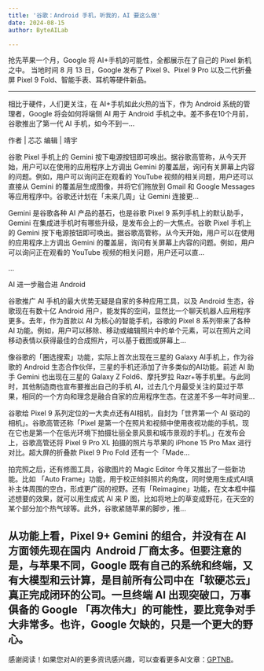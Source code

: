 ```yaml
---
title: '谷歌：Android 手机，听我的，AI 要这么做'
date: 2024-08-15
author: ByteAILab

---
```


抢先苹果一个月，Google 将 AI+手机的可能性，全都展示在了自己的 Pixel 新机之中。
当地时间 8 月 13 日，Google 发布了 Pixel 9、Pixel 9 Pro 以及二代折叠屏 Pixel 9 Fold、智能手表、耳机等硬件新品。

---
相比于硬件，人们更关注，在 AI+手机如此火热的当下，作为 Android 系统的管理者，Google 将会如何将端侧 AI 用于 Android 手机之中。差不多在10个月前，谷歌推出了第一代 AI 手机，如今不到一...

作者 | 芯芯
编辑 | 靖宇

谷歌 Pixel 手机上的 Gemini 按下电源按钮即可唤出。据谷歌高管称，从今天开始，用户可以在使用的应用程序上方调出 Gemini 的覆盖层，询问有关屏幕上内容的问题。例如，用户可以询问正在观看的 YouTube 视频的相关问题，用户还可以直接从 Gemini 的覆盖层生成图像，并将它们拖放到 Gmail 和 Google Messages 等应用程序中。谷歌还计划在「未来几周」让 Gemini 连接更...

Gemini 是谷歌各种 AI 产品的基石，也是谷歌 Pixel 9 系列手机上的默认助手，Gemini 在集成进手机时有哪些升级，是发布会上的一大焦点。谷歌 Pixel 手机上的 Gemini 按下电源按钮即可唤出。据谷歌高管称，从今天开始，用户可以在使用的应用程序上方调出 Gemini 的覆盖层，询问有关屏幕上内容的问题。例如，用户可以询问正在观看的 YouTube 视频的相关问题，用户还可以直...

...

AI 进一步融合进 Android

谷歌推广 AI 手机的最大优势无疑是自家的多种应用工具，以及 Android 生态，谷歌现在有数十亿 Android 用户，能发挥的空间，显然比一个聊天机器人应用程序更多。去年，作为首款以 AI 为核心的智能手机，谷歌的 Pixel 8 系列带来了各种 AI 功能。例如，用户可以移除、移动或编辑照片中的单个元素，可以在照片之间移动表情以获得最佳的合成照片，可以基于截图或屏幕上...

像谷歌的「圈选搜索」功能，实际上首次出现在三星的 Galaxy AI手机上，作为谷歌的 Android 生态合作伙伴，三星的手机还添加了许多类似的AI功能。前述 AI 助手 Gemini 也出现在三星的 Galaxy Z Fold6、摩托罗拉 Razr+等手机里。与此同时，其他制造商也宣布要推出自己的手机 AI，过去几个月最受关注的莫过于苹果，相同的一个方向和理念是融合自家的应用程序生态。在这差不多一年时间里...

谷歌给 Pixel 9 系列定位的一大卖点还有AI相机，自封为「世界第一个 AI 驱动的相机」。谷歌高管还称「Pixel 是第一个在照片和视频中使用夜视功能的手机，现在它也是第一个在低光环境下拍摄壮丽全景风景和城市景观的手机。」在发布会上，谷歌高管还将 Pixel 9 Pro XL 拍摄的照片与苹果的 iPhone 15 Pro Max 进行对比。超大屏的折叠款 Pixel 9 Pro Fold 还有一个「Made...

拍完照之后，还有修图工具，谷歌图片的 Magic Editor 今年又推出了一些新功能。比如 「Auto Frame」功能，用于校正倾斜照片的角度，同时使用生成式AI填补主体周围的空白，形成更广阔的视野。还有「Reimagine」功能，在文本框中描述想要的效果，就可以用生成式 AI 来 P 图，比如将地上的草变成野花，在天空的某个部分加个热气球等。此外，谷歌紧随苹果的脚步，推...

从功能上看，Pixel 9+ Gemini 的组合，并没有在 AI 方面领先现在国内  Android 厂商太多。但要注意的是，与苹果不同，Google 既有自己的系统和终端，又有大模型和云计算，是目前所有公司中在「软硬芯云」真正完成闭环的公司。一旦终端 AI 出现突破口，万事俱备的 Google 「再次伟大」的可能性，要比竞争对手大非常多。也许，Google 欠缺的，只是一个更大的野心。
---
感谢阅读！如果您对AI的更多资讯感兴趣，可以查看更多AI文章：[GPTNB](https://gptnb.com)。
